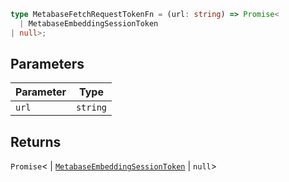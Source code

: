 ```ts
type MetabaseFetchRequestTokenFn = (url: string) => Promise<
  | MetabaseEmbeddingSessionToken
| null>;
```

## Parameters

| Parameter | Type |
| ------ | ------ |
| `url` | `string` |

## Returns

`Promise`\<
  \| [`MetabaseEmbeddingSessionToken`](MetabaseEmbeddingSessionToken.md)
  \| `null`\>
